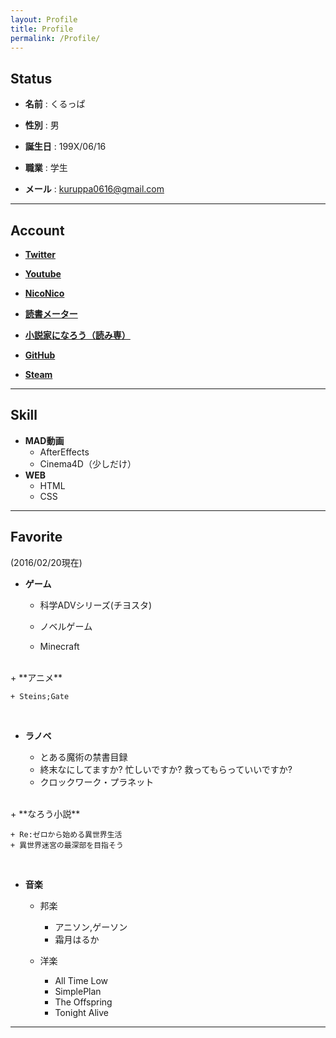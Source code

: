 ```yaml
---
layout: Profile
title: Profile
permalink: /Profile/
---
```

## Status
+ **名前** : くるっぱ

+ **性別** : 男 

+ **誕生日** : 199X/06/16

+ **職業** : 学生  

+ **メール** :  <a href="mailto:&#107;&#117;&#114;&#117;&#112;&#112;&#97;&#48;&#54;&#49;&#54;&#64;&#103;&#109;&#97;&#105;&#108;&#46;&#99;&#111;&#109;">&#107;&#117;&#114;&#117;&#112;&#112;&#97;&#48;&#54;&#49;&#54;&#64;&#103;&#109;&#97;&#105;&#108;&#46;&#99;&#111;&#109;</a>

****

  
## Account  
+ [**Twitter**](https://twitter.com/kuruppa0616)

+ [**Youtube**](https://www.youtube.com/user/kuruppa0616)

+ [**NicoNico**](http://www.nicovideo.jp/user/17150151)

+ [**読書メーター**](http://bookmeter.com/u/562222)

+ [**小説家になろう（読み専）**](http://mypage.syosetu.com/270376/)

+ [**GitHub**](https://github.com/kuruppa0616)

+ [**Steam**](http://steamcommunity.com/id/kuruppa0616/)
    
****

## Skill
+ **MAD動画**
    + AfterEffects
    + Cinema4D（少しだけ）
+ **WEB**
    + HTML
    + CSS

****


## Favorite

(2016/02/20現在)

+ **ゲーム**

    + 科学ADVシリーズ(チヨスタ)
    
    + ノベルゲーム
    
    + Minecraft  
<br>
+ **アニメ**

    + Steins;Gate  
<br>
    
+ **ラノベ**

    + とある魔術の禁書目録
    + 終末なにしてますか? 忙しいですか? 救ってもらっていいですか?
    + クロックワーク・プラネット  
<br>    
+ **なろう小説**
    
    + Re:ゼロから始める異世界生活
    + 異世界迷宮の最深部を目指そう  
    
<br>

+ **音楽**
    + 邦楽
        + アニソン,ゲーソン
        + 霜月はるか
    
    + 洋楽
        
        + All Time Low
        + SimplePlan
        + The Offspring
        + Tonight Alive
        
****





    
